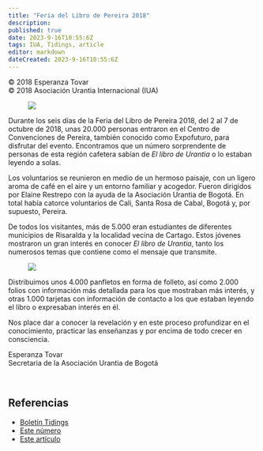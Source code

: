 ```yaml
---
title: "Feria del Libro de Pereira 2018"
description: 
published: true
date: 2023-9-16T10:55:6Z
tags: IUA, Tidings, article
editor: markdown
dateCreated: 2023-9-16T10:55:6Z
---
```


<p class="v-card v-sheet theme--light gray lighten-3 px-2">© 2018 Esperanza Tovar<br>© 2018 Asociación Urantia Internacional (IUA)</p>


<figure id="Figure_1" class="image urantiapedia image-style-align-left">
<img src="/image/article/IUA_Tidings/Pereira-BF2-resized-300x225.jpg">
</figure>

Durante los seis días de la Feria del Libro de Pereira 2018, del 2 al 7 de octubre de 2018, unas 20.000 personas entraron en el Centro de Convenciones de Pereira, también conocido como Expofuturo, para disfrutar del evento. Encontramos que un número sorprendente de personas de esta región cafetera sabían de _El libro de Urantia_ o lo estaban leyendo a solas.

Los voluntarios se reunieron en medio de un hermoso paisaje, con un ligero aroma de café en el aire y un entorno familiar y acogedor. Fueron dirigidos por Elaine Restrepo con la ayuda de la Asociación Urantia de Bogotá. En total había catorce voluntarios de Cali, Santa Rosa de Cabal, Bogotá y, por supuesto, Pereira.

De todos los visitantes, más de 5.000 eran estudiantes de diferentes municipios de Risaralda y la localidad vecina de Cartago. Estos jóvenes mostraron un gran interés en conocer _El libro de Urantia_, tanto los numerosos temas que contiene como el mensaje que transmite.

<figure id="Figure_2" class="image urantiapedia image-style-align-right">
<img src="/image/article/IUA_Tidings/Pereira-BF1-resized-300x400.jpg">
</figure>

Distribuimos unos 4.000 panfletos en forma de folleto, así como 2.000 folios con información más detallada para los que mostraban más interés, y otras 1.000 tarjetas con información de contacto a los que estaban leyendo el libro o expresaban interés en él.

Nos place dar a conocer la revelación y en este proceso profundizar en el conocimiento, practicar las enseñanzas y por encima de todo crecer en consciencia.

Esperanza Tovar  
Secretaria de la Asociación Urantia de Bogotá

<br style="clear:both;"/>

## Referencias

- [Boletín Tidings](https://urantia-association.org/acerca-del-boletin-tidings/?lang=es)
- [Este número](https://urantia-association.org/newsletter/tidings-diciembre-2018/?lang=es)
- [Este artículo](https://urantia-association.org/feria-del-libro-de-pereira-2018/?lang=es)

